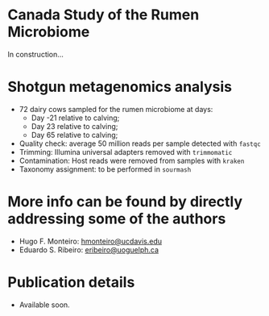 # Canada Study of the Rumen Microbiome

In construction...

# Shotgun metagenomics analysis

- 72 dairy cows sampled for the rumen microbiome at days:
  - Day -21 relative to calving;
  - Day 23 relative to calving;
  - Day 65 relative to calving;
- Quality check: average 50 million reads per sample detected with `fastqc`
- Trimming: Illumina universal adapters removed with `trimmomatic`
- Contamination: Host reads were removed from samples with `kraken`
- Taxonomy assignment: to be performed in `sourmash`

# More info can be found by directly addressing some of the authors

- Hugo F. Monteiro: hmonteiro@ucdavis.edu
- Eduardo S. Ribeiro: eribeiro@uoguelph.ca

# Publication details

- Available soon.
